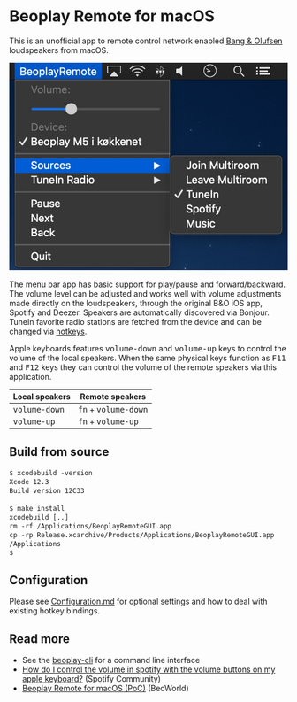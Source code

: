 # Beoplay Remote for macOS

This is an unofficial app to remote control network enabled [Bang & Olufsen](https://www.bang-olufsen.com/) loudspeakers from macOS.

![Screenshot](./screenshot.jpg)

The menu bar app has basic support for play/pause and forward/backward. The volume level can be adjusted and works well with volume adjustments made directly on the loudspeakers, through the original B&O iOS app, Spotify and Deezer. Speakers are automatically discovered via Bonjour. TuneIn favorite radio stations are fetched from the device and can be changed via [hotkeys](Configuration.md#hotkeys--keyboard-shortcuts).



Apple keyboards features <kbd>volume-down</kbd> and <kbd>volume-up</kbd> keys to control the volume of the local speakers. When the same physical keys function as <kbd>F11</kbd> and <kbd>F12</kbd> keys they can control the volume of the remote speakers via this application.

| Local speakers           | Remote speakers                        |
| ------------------------ | -------------------------------------- |
| <kbd>volume-down</kbd>   | <kbd>fn</kbd> + <kbd>volume-down</kbd> |
| <kbd>volume-up</kbd>     | <kbd>fn</kbd> + <kbd>volume-up</kbd>   |


## Build from source
```
$ xcodebuild -version
Xcode 12.3
Build version 12C33

$ make install
xcodebuild [..]
rm -rf /Applications/BeoplayRemoteGUI.app
cp -rp Release.xcarchive/Products/Applications/BeoplayRemoteGUI.app /Applications
$
```


## Configuration
Please see [Configuration.md](Configuration.md) for optional settings and how to deal with existing hotkey bindings.


## Read more
* See the [beoplay-cli](https://github.com/tlk/beoplay-macos-remote-cli) for a command line interface
* [How do I control the volume in spotify with the volume buttons on my apple keyboard?](https://community.spotify.com/t5/Desktop-Mac/How-do-I-control-the-volume-in-spotify-with-the-volume-buttons/m-p/4726068) (Spotify Community)
* [Beoplay Remote for macOS (PoC)](https://forum.beoworld.org/forums/t/37724.aspx) (BeoWorld)

